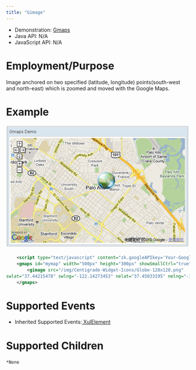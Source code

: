 ```yaml
---
title: "Gimage"
---
```



- Demonstration:
  [Gmaps](http://www.zkoss.org/zkdemo/reporting/google_map)
- Java API: N/A
- JavaScript API: N/A


# Employment/Purpose

Image anchored on two specified (latitude, longitude) points(south-west
and north-east) which is zoomed and moved with the Google Maps.

# Example

![](/zk_component_ref/images/ZKComRef_Gimage_Example.png)

```xml
    <script type="text/javascript" content="zk.googleAPIkey='Your-Google-API-Key'"/>
    <gmaps id="mymap" width="500px" height="300px" showSmallCtrl="true">
        <gimage src="/img/Centigrade-Widget-Icons/Globe-128x128.png" 
swlat="37.44215478" swlng="-122.14273453" nelat="37.45033195" nelng="-122.13191986"/>
    </gmaps>
```

# Supported Events

- Inherited Supported Events:[ XulElement]({{site.baseurl}}/zk_component_ref/xulelement#Supported_Events) 

# Supported Children

`*None`

